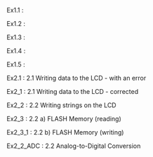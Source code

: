 Ex1.1       :

Ex1.2       :

Ex1.3       :

Ex1.4       :

Ex1.5       :

Ex2.1       : 2.1 Writing data to the LCD - with an error

Ex2_1       : 2.1 Writing data to the LCD - corrected

Ex2_2       : 2.2 Writing strings on the LCD

Ex2_3       : 2.2 a) FLASH Memory (reading)

Ex2_3_1     : 2.2 b) FLASH Memory (writing)

Ex2_2_ADC   : 2.2 Analog-to-Digital Conversion
